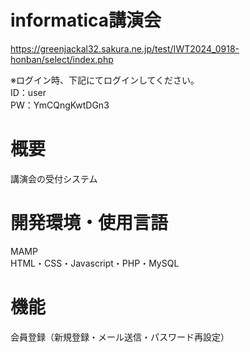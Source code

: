 # informatica講演会  
https://greenjackal32.sakura.ne.jp/test/IWT2024_0918-honban/select/index.php

※ログイン時、下記にてログインしてください。  
ID：user  
PW：YmCQngKwtDGn3

# 概要  

講演会の受付システム

# 開発環境・使用言語  

MAMP  
HTML・CSS・Javascript・PHP・MySQL

# 機能  

会員登録（新規登録・メール送信・パスワード再設定）

